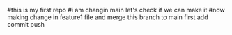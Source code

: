 #this is my first repo
#i am changin main let's check if we can make it
#now making change in feature1 file and merge this branch to main first add commit push
